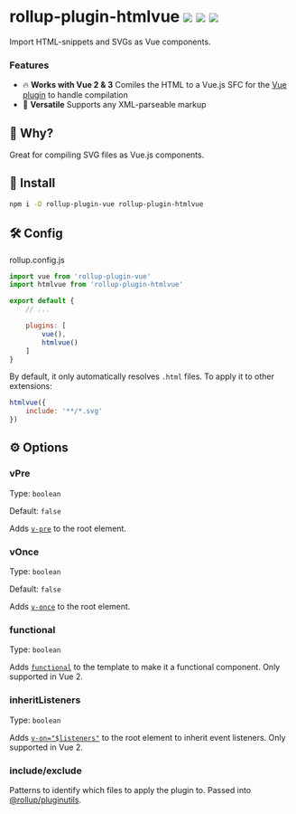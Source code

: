 # rollup-plugin-htmlvue <a href="https://npm.im/rollup-plugin-htmlvue"><img src="https://badgen.net/npm/v/rollup-plugin-htmlvue"></a> <a href="https://npm.im/rollup-plugin-htmlvue"><img src="https://badgen.net/npm/dm/rollup-plugin-htmlvue"></a> <a href="https://packagephobia.now.sh/result?p=rollup-plugin-htmlvue"><img src="https://packagephobia.now.sh/badge?p=rollup-plugin-htmlvue"></a>

Import HTML-snippets and SVGs as Vue components.

### Features
- 🔥 **Works with Vue 2 & 3** Comiles the HTML to a Vue.js SFC for the [Vue plugin](https://github.com/vuejs/rollup-plugin-vue) to handle compilation
- 💫 **Versatile** Supports any XML-parseable markup

## 🙋 Why?
Great for compiling SVG files as Vue.js components.

## 🚀 Install
```sh
npm i -D rollup-plugin-vue rollup-plugin-htmlvue
```

## 🛠 Config

rollup.config.js
```js
import vue from 'rollup-plugin-vue'
import htmlvue from 'rollup-plugin-htmlvue'

export default {
    // ...

    plugins: [
        vue(),
        htmlvue()
    ]
}
```

By default, it only automatically resolves `.html` files. To apply it to other extensions:

```js
htmlvue({
    include: '**/*.svg'
})
```

## ⚙️ Options
### vPre
Type: `boolean`

Default: `false`

Adds [`v-pre`](https://vuejs.org/v2/api/#v-pre) to the root element.

### vOnce
Type: `boolean`

Default: `false`

Adds [`v-once`](https://vuejs.org/v2/api/#v-once) to the root element.

### functional
Type: `boolean`

Adds [`functional`](https://vuejs.org/v2/api/#functional) to the template to make it a functional component. Only supported in Vue 2.


### inheritListeners
Type: `boolean`

Adds [`v-on="$listeners"`](https://vuejs.org/v2/api/#vm-listeners) to the root element to inherit event listeners. Only supported in Vue 2.

### include/exclude

Patterns to identify which files to apply the plugin to. Passed into [@rollup/pluginutils](https://github.com/rollup/plugins/tree/master/packages/pluginutils#include-and-exclude).
